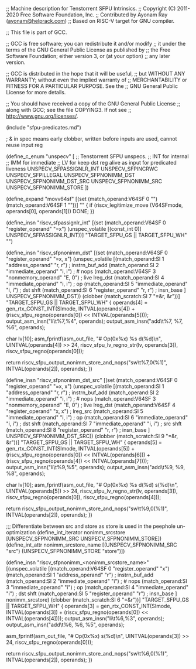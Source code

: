 ;; Machine description for Tenstorrent SFPU Intrinsics.
;; Copyright (C) 2011-2020 Free Software Foundation, Inc.
;; Contributed by Ayonam Ray (ayonam@helprack.com)
;; Based on RISC-V target for GNU compiler.

;; This file is part of GCC.

;; GCC is free software; you can redistribute it and/or modify
;; it under the terms of the GNU General Public License as published by
;; the Free Software Foundation; either version 3, or (at your option)
;; any later version.

;; GCC is distributed in the hope that it will be useful,
;; but WITHOUT ANY WARRANTY; without even the implied warranty of
;; MERCHANTABILITY or FITNESS FOR A PARTICULAR PURPOSE.  See the
;; GNU General Public License for more details.

;; You should have received a copy of the GNU General Public License
;; along with GCC; see the file COPYING3.  If not see
;; <http://www.gnu.org/licenses/>.

(include "sfpu-predicates.md")

; & in spec means early clobber, written before inputs are used, cannot reuse input reg

(define_c_enum "unspecv" [
  ;; Tenstorrent SFPU unspecs.
  ;; INT for internal
  ;; IMM for immediate
  ;; LV for keep dst reg alive as input for predicated liveness
  UNSPECV_SFPASSIGNLR_INT
  UNSPECV_SFPINCRWC
  UNSPECV_SFPILLEGAL
  UNSPECV_SFPNONIMM_DST
  UNSPECV_SFPNONIMM_DST_SRC
  UNSPECV_SFPNONIMM_SRC
  UNSPECV_SFPNONIMM_STORE
])

(define_expand "movv64sf"
  [(set (match_operand:V64SF 0 "")
        (match_operand:V64SF 1 ""))]
  ""
{
  if (riscv_legitimize_move (V64SFmode, operands[0], operands[1]))
    DONE;
})

(define_insn "riscv_sfpassignlr_int"
  [(set (match_operand:V64SF 0 "register_operand" "=x")
        (unspec_volatile [(const_int 0)] UNSPECV_SFPASSIGNLR_INT))]
  "TARGET_SFPU_GS || TARGET_SFPU_WH"
  "")

(define_insn "riscv_sfpnonimm_dst"
  [(set (match_operand:V64SF 0 "register_operand" "=x, x")
        (unspec_volatile [(match_operand:SI    1 "address_operand"   "r, r") ; instrn_buf_add
                          (match_operand:SI    2 "immediate_operand" "i, i") ; # nops
                          (match_operand:V64SF 3 "nonmemory_operand" "E, 0") ; live lreg_dst
                          (match_operand:SI    4 "immediate_operand" "i, i") ; op
                          (match_operand:SI    5 "immediate_operand" "i, i") ; dst shft
                          (match_operand:SI    6 "register_operand"  "r, r") ; insn_base
                                                                         ] UNSPECV_SFPNONIMM_DST))
        (clobber (match_scratch:SI 7 "=&r, &r"))]
  "TARGET_SFPU_GS || TARGET_SFPU_WH"
{
  operands[4] = gen_rtx_CONST_INT(SImode, INTVAL(operands[4]) +
                                          (riscv_sfpu_regno(operands[0]) << INTVAL(operands[5])));
  output_asm_insn("li\t%7,%4", operands);
  output_asm_insn("add\t%7, %7, %6", operands);

  char lv[10];
  asm_fprintf(asm_out_file, "# Op(0x%x) %s d(%d)\n", UINTVAL(operands[4]) >> 24,
                            riscv_sfpu_lv_regno_str(lv, operands[3]), riscv_sfpu_regno(operands[0]));

  return riscv_sfpu_output_nonimm_store_and_nops("sw\t%7,0(%1)", INTVAL(operands[2]), operands);
})

(define_insn "riscv_sfpnonimm_dst_src"
  [(set (match_operand:V64SF 0 "register_operand" "=x, x")
        (unspec_volatile [(match_operand:SI    1 "address_operand"   "r, r") ; instrn_buf_add
                          (match_operand:SI    2 "immediate_operand" "i, i") ; # nops
                          (match_operand:V64SF 3 "nonmemory_operand" "E, 0") ; live lreg_dst
                          (match_operand:V64SF 4 "register_operand"  "x, x") ; lreg_src
                          (match_operand:SI    5 "immediate_operand" "i, i") ; op
                          (match_operand:SI    6 "immediate_operand" "i, i") ; dst shft
                          (match_operand:SI    7 "immediate_operand" "i, i") ; src shft
                          (match_operand:SI    8 "register_operand"  "r, r") ; insn_base
                                                                         ] UNSPECV_SFPNONIMM_DST_SRC))
        (clobber (match_scratch:SI 9 "=&r, &r"))]
  "TARGET_SFPU_GS || TARGET_SFPU_WH"
{
  operands[5] = gen_rtx_CONST_INT(SImode, INTVAL(operands[5]) +
                                          (riscv_sfpu_regno(operands[0]) << INTVAL(operands[6])) +
                                          (riscv_sfpu_regno(operands[4]) << INTVAL(operands[7])));
  output_asm_insn("li\t%9,%5", operands);
  output_asm_insn("add\t%9, %9, %8", operands);

  char lv[10];
  asm_fprintf(asm_out_file, "# Op(0x%x) %s d(%d) s(%d)\n", UINTVAL(operands[5]) >> 24,
                            riscv_sfpu_lv_regno_str(lv, operands[3]),
                            riscv_sfpu_regno(operands[0]), riscv_sfpu_regno(operands[4]));

  return riscv_sfpu_output_nonimm_store_and_nops("sw\t%9,0(%1)", INTVAL(operands[2]), operands);
})

;;; Differentiate between src and store as store is used in the peephole un-optimization
(define_int_iterator nonimm_srcstore [UNSPECV_SFPNONIMM_SRC UNSPECV_SFPNONIMM_STORE])
(define_int_attr nonimm_srcstore_name [(UNSPECV_SFPNONIMM_SRC "src") (UNSPECV_SFPNONIMM_STORE "store")])

(define_insn "riscv_sfpnonimm_<nonimm_srcstore_name>"
  [(unspec_volatile [(match_operand:V64SF 0 "register_operand"  "x")
                     (match_operand:SI    1 "address_operand"   "r") ; instrn_buf_add
                     (match_operand:SI    2 "immediate_operand" "i") ; # nops
                     (match_operand:SI    3 "immediate_operand" "i") ; op
                     (match_operand:SI    4 "immediate_operand" "i") ; dst shft
                     (match_operand:SI    5 "register_operand"  "r") ; insn_base
                                                                         ] nonimm_srcstore)
            (clobber (match_scratch:SI    6 "=&r"))]
  "TARGET_SFPU_GS || TARGET_SFPU_WH"
{
  operands[3] = gen_rtx_CONST_INT(SImode, INTVAL(operands[3]) +
                                          (riscv_sfpu_regno(operands[0]) << INTVAL(operands[4])));
  output_asm_insn("li\t%6,%3", operands);
  output_asm_insn("add\t%6, %6, %5", operands);

  asm_fprintf(asm_out_file, "# Op(0x%x) s(%d)\n", UINTVAL(operands[3]) >> 24, riscv_sfpu_regno(operands[0]));

  return riscv_sfpu_output_nonimm_store_and_nops("sw\t%6,0(%1)", INTVAL(operands[2]), operands);
})
